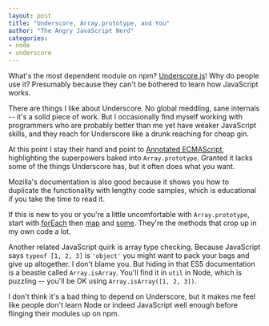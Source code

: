 ```yaml
---
layout: post
title: "Underscore, Array.prototype, and You"
author: "The Angry JavaScript Nerd"
categories:
- node
- underscore
---
```


What's the most dependent module on npm?  [Underscore.js](http://underscorejs.org/)!  Why do people use it?  Presumably because they can't be bothered to learn how JavaScript works.

There are things I like about Underscore.  No global meddling, sane internals -- it's a solid piece of work.  But I occasionally find myself working with programmers who are probably better than me yet have weaker JavaScript skills, and they reach for Underscore like a drunk reaching for cheap gin.

At this point I stay their hand and point to [Annotated ECMAScript](http://es5.github.io/#x15.4.4), highlighting the superpowers baked into `Array.prototype`.  Granted it lacks some of the things Underscore has, but it often does what you want.

Mozilla's documentation is also good because it shows you how to duplicate the functionality with lengthy code samples, which is educational if you take the time to read it.

If this is new to you or you're a little uncomfortable with `Array.prototype`, start with [forEach](https://developer.mozilla.org/en-US/docs/Web/JavaScript/Reference/Global_Objects/Array/forEach) then [map](https://developer.mozilla.org/en-US/docs/Web/JavaScript/Reference/Global_Objects/Array/map) and [some](https://developer.mozilla.org/en-US/docs/Web/JavaScript/Reference/Global_Objects/Array/some).  They're the methods that crop up in my own code a lot.

Another related JavaScript quirk is array type checking.  Because JavaScript says `typeof [1, 2, 3]` is `'object'` you might want to pack your bags and give up altogether.  I don't blame you.  But hiding in that ES5 documentation is a beastie called `Array.isArray`.  You'll find it in `util` in Node, which is puzzling -- you'll be OK using `Array.isArray([1, 2, 3])`.

I don't think it's a bad thing to depend on Underscore, but it makes me feel like people don't learn Node or indeed JavaScript well enough before flinging their modules up on npm.
